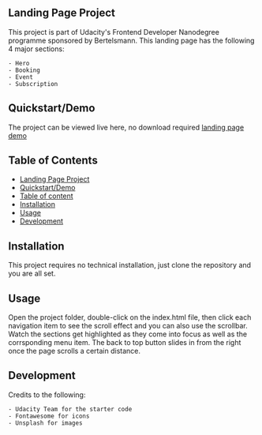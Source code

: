 ## Landing Page Project

This project is part of Udacity's Frontend Developer Nanodegree programme sponsored by Bertelsmann. This landing page has the following 4 major sections:

    - Hero
    - Booking
    - Event
    - Subscription

## Quickstart/Demo

The project can be viewed live here, no download required [landing page demo](https://afroisaac.github.io/landing-page/) 

## Table of Contents

- [Landing Page Project](#landing-page-project)
- [Quickstart/Demo](#quickstartdemo)
- [Table of content](#table-of-contents)
- [Installation](#installation)
- [Usage](#usage)
- [Development](#development)

## Installation

This project requires no technical installation, just clone the repository and you are all set.

## Usage

Open the project folder, double-click on the index.html file, then click each navigation item to see the scroll effect and you can also use the scrollbar. Watch the sections get highlighted as they come into focus as well as the corrsponding menu item. The back to top button slides in from the right once the page scrolls a certain distance.

## Development

Credits to the following:

    - Udacity Team for the starter code
    - Fontawesome for icons
    - Unsplash for images

